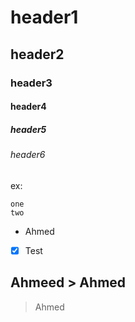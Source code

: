# header1
## header2
### header3
#### header4
##### header5
###### header6
ex:

```
one
two
```

* Ahmed
- [x] Test
## Ahmeed > Ahmed
> Ahmed
